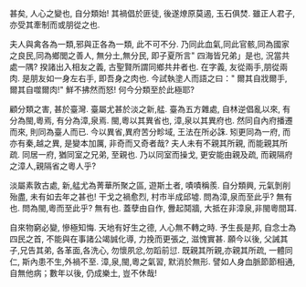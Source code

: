 甚矣, 人心之變也, 自分類始! 其禍倡於匪徒, 後遂燎原莫遏, 玉石俱焚. 雖正人君子, 亦受其牽制而或朋從之也. 

夫人與禽各為一類,邪與正各為一類, 此不可不分. 乃同此血氣,同此官骸,同為國家之良民,同為鄉閭之善人, 無分土,無分民, 即子夏所言" 四海皆兄弟」是也, 況當共處一隅? 揆諸出入相友之義, 古聖賢所謂同鄉共井者也. 在字義, 友從兩手,朋從兩肉. 是朋友如一身左右手, 即吾身之肉也. 今試執塗人而語之曰：" 爾其自戕爾手, 爾其自噬爾肉!" 鮮不拂然而怒! 何今分類至於此極耶? 

顧分類之害, 甚於臺灣. 臺屬尤甚於淡之新,艋. 臺為五方雜處, 自林逆倡亂以來, 有分為閩,粵焉, 有分為漳,泉焉. 閩,粵以其異省也, 漳,泉以其異府也. 然同自內府播遷而來, 則同為臺人而已. 今以異省,異府苦分畛域, 王法在所必誅. 矧更同為一府, 而亦有秦,越之異, 是變本加厲, 非奇而又奇者哉? 夫人未有不親其所親, 而能親其所疏. 同居一府, 猶同室之兄弟, 至親也. 乃以同室而操戈, 更安能由親及疏, 而親隔府之漳人,親隔省之粵人乎? 

淡屬素敦古處, 新,艋尤為菁華所聚之區, 遊斯土者, 嘖嘖稱羨. 自分類興, 元氣剝削殆盡, 未有如去年之甚也! 干戈之禍愈烈, 村市半成邱墟. 問為漳,泉而至此乎? 無有也. 問為閩,粵而至此乎? 無有也. 蓋孽由自作, 釁起鬩牆, 大抵在非漳泉,非閩粵間耳. 

自來物窮必變, 慘極知悔. 天地有好生之德, 人心無不轉之時. 予生長是邦, 自念士為四民之首, 不能與在事諸公竭誠化導, 力挽而更張之, 滋愧實甚. 願今以後, 父誡其子,兄告其弟, 各革面,各洗心, 勿懷夙忿,勿蹈前愆. 既親其所親,亦親其所疏, 一體同仁, 斯內患不生,外禍不至. 漳,泉,閩,粵之氣習, 默消於無形. 譬如人身血脈節節相通, 自無他病；數年以後, 仍成樂土, 豈不休哉! 